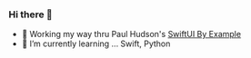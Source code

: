 ### Hi there 👋

- 🔭 Working my way thru Paul Hudson's [SwiftUI By Example](https://www.hackingwithswift.com/quick-start/swiftui) 
- 🌱 I’m currently learning ... Swift, Python
